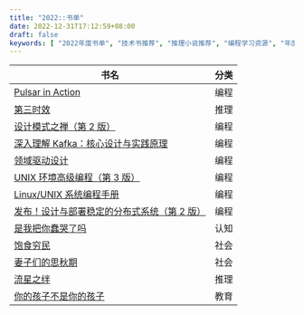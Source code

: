 ```yaml
---
title: "2022::书单"
date: 2022-12-31T17:12:59+08:00
draft: false
keywords: [ "2022年度书单", "技术书推荐", "推理小说推荐", "编程学习资源", "年度阅读清单" ] 
---
```


| 书名                                                                   | 分类 |
|----------------------------------------------------------------------|----|
| [Pulsar in Action](https://book.douban.com/subject/34615687/)        | 编程 |
| [第三时效](https://book.douban.com/subject/21324173/)                    | 推理 |
| [设计模式之禅（第 2 版）](https://book.douban.com/subject/25843319/)           | 编程 |
| [深入理解 Kafka：核心设计与实践原理](https://book.douban.com/subject/30437872/)    | 编程 |
| [领域驱动设计](https://book.douban.com/subject/26819666/)                  | 编程 |
| [UNIX 环境高级编程（第 3 版）](https://book.douban.com/subject/25900403)       | 编程 |
| [Linux/UNIX 系统编程手册](https://book.douban.com/subject/25809330/)       | 编程 |
| [发布！设计与部署稳定的分布式系统（第 2 版）](https://book.douban.com/subject/34960995/) | 编程 |
| [是我把你蠢哭了吗](https://book.douban.com/subject/35198304/)                | 认知 |
| [饱食穷民](https://book.douban.com/subject/34895571/)                    | 社会 |
| [妻子们的思秋期](https://book.douban.com/subject/34894713/)                 | 社会 |
| [流星之绊](https://book.douban.com/subject/26774897/)                    | 推理 |
| [你的孩子不是你的孩子](https://book.douban.com/subject/34840201/)              | 教育 |
